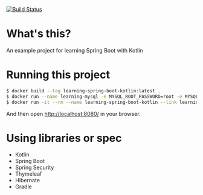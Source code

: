 [![Build Status](https://travis-ci.org/crizin/learning-spring-boot-kotlin.svg?branch=master)](https://travis-ci.org/crizin/learning-spring-boot-kotlin)

# What's this?

An example project for learning Spring Boot with Kotlin

# Running this project

```sh
$ docker build --tag learning-spring-boot-kotlin:latest .
$ docker run --name learning-mysql -e MYSQL_ROOT_PASSWORD=root -e MYSQL_DATABASE=spring -d mysql:8.0
$ docker run -it --rm --name learning-spring-boot-kotlin --link learning-mysql:mysql -p 8080:8080 learning-spring-boot-kotlin:latest
```

And then open [http://localhost:8080/](http://localhost:8080/) in your browser.

# Using libraries or spec

- Kotlin
- Spring Boot
- Spring Security
- Thymeleaf
- Hibernate
- Gradle